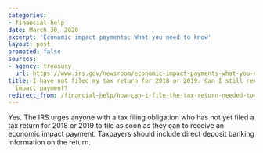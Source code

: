 ```yaml
---
categories:
- financial-help
date: March 30, 2020
excerpt: 'Economic impact payments: What you need to know'
layout: post
promoted: false
sources:
- agency: treasury
  url: https://www.irs.gov/newsroom/economic-impact-payments-what-you-need-to-know
title: I have not filed my tax return for 2018 or 2019. Can I still receive an economic
  impact payment?
redirect_from: /financial-help/how-can-i-file-the-tax-return-needed-to-receive-payment/
---
```


Yes. The IRS urges anyone with a tax filing obligation who has not yet filed a tax return for 2018 or 2019 to file as soon as they can to receive an economic impact payment. Taxpayers should include direct deposit banking information on the return.
